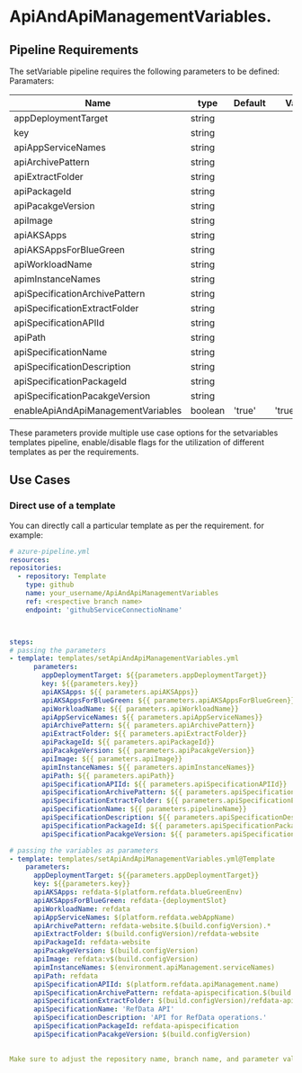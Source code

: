 # ApiAndApiManagementVariables.

## Pipeline Requirements

The setVariable pipeline requires the following parameters to be defined:
Paramaters:


| Name  | type | Default | Values | Opional/Required | Comments |
| ------------- | ------------- | ------------- | ------------- | ------------- | ------------- |
| appDeploymentTarget | string | | | Required | |
| key | string | | | Required | |
| apiAppServiceNames | string | | | Optional | |
| apiArchivePattern | string | | | Optional | |
| apiExtractFolder | string | | | Optional | |
| apiPackageId | string | | | Optional | |
| apiPacakgeVersion | string | | | Optional | |
| apiImage | string | | | Optional | |
| apiAKSApps | string | | | Optional | |
| apiAKSAppsForBlueGreen | string | | | Optional | |
| apiWorkloadName | string | | | Optional | |
| apimInstanceNames | string | | | Optional | |
| apiSpecificationArchivePattern | string | | | Optional | |
| apiSpecificationExtractFolder | string | | | Optional | |
| apiSpecificationAPIId | string | | | Optional | |
| apiPath | string | | | Optional | |
| apiSpecificationName | string | | | Optional | |
| apiSpecificationDescription | string | | | Optional | |
| apiSpecificationPackageId | string | | | Optional | |
| apiSpecificationPacakgeVersion | string | | | Optional | |
| enableApiAndApiManagementVariables | boolean | 'true' | 'true'/'false' | Required | |

These parameters provide multiple use case options for the setvariables templates pipeline, enable/disable flags for the utilization of different templates as per the requirements.


## Use Cases

### Direct use of a template

You can directly call a particular template as per the requirement. for example: 

  ```yaml
  # azure-pipeline.yml
  resources:
  repositories:
    - repository: Template
      type: github
      name: your_username/ApiAndApiManagementVariables
      ref: <respective branch name>
      endpoint: 'githubServiceConnectioNname'



  steps:
  # passing the parameters
  - template: templates/setApiAndApiManagementVariables.yml
        parameters:
          appDeploymentTarget: ${{parameters.appDeploymentTarget}}
          key: ${{parameters.key}}
          apiAKSApps: ${{ parameters.apiAKSApps}}
          apiAKSAppsForBlueGreen: ${{ parameters.apiAKSAppsForBlueGreen}}
          apiWorkloadName: ${{ parameters.apiWorkloadName}}
          apiAppServiceNames: ${{ parameters.apiAppServiceNames}}
          apiArchivePattern: ${{ parameters.apiArchivePattern}}
          apiExtractFolder: ${{ parameters.apiExtractFolder}}
          apiPackageId: ${{ parameters.apiPackageId}}
          apiPacakgeVersion: ${{ parameters.apiPacakgeVersion}}
          apiImage: ${{ parameters.apiImage}}
          apimInstanceNames: ${{ parameters.apimInstanceNames}}
          apiPath: ${{ parameters.apiPath}}
          apiSpecificationAPIId: ${{ parameters.apiSpecificationAPIId}}
          apiSpecificationArchivePattern: ${{ parameters.apiSpecificationArchivePattern}}
          apiSpecificationExtractFolder: ${{ parameters.apiSpecificationExtractFolder}}
          apiSpecificationName: ${{ parameters.pipelineName}}
          apiSpecificationDescription: ${{ parameters.apiSpecificationDescription}}
          apiSpecificationPackageId: ${{ parameters.apiSpecificationPackageId}}
          apiSpecificationPacakgeVersion: ${{ parameters.apiSpecificationPacakgeVersion}}

  # passing the variables as parameters
  - template: templates/setApiAndApiManagementVariables.yml@Template
      parameters:
        appDeploymentTarget: ${{parameters.appDeploymentTarget}}
        key: ${{parameters.key}}
        apiAKSApps: refdata-$(platform.refdata.blueGreenEnv)
        apiAKSAppsForBlueGreen: refdata-{deploymentSlot}
        apiWorkloadName: refdata
        apiAppServiceNames: $(platform.refdata.webAppName)
        apiArchivePattern: refdata-website.$(build.configVersion).*
        apiExtractFolder: $(build.configVersion)/refdata-website
        apiPackageId: refdata-website
        apiPacakgeVersion: $(build.configVersion)
        apiImage: refdata:v$(build.configVersion)
        apimInstanceNames: $(environment.apiManagement.serviceNames)
        apiPath: refdata
        apiSpecificationAPIId: $(platform.refdata.apiManagement.name)
        apiSpecificationArchivePattern: refdata-apispecification.$(build.configVersion).*
        apiSpecificationExtractFolder: $(build.configVersion)/refdata-apispecification
        apiSpecificationName: 'RefData API'
        apiSpecificationDescription: 'API for RefData operations.'
        apiSpecificationPackageId: refdata-apispecification
        apiSpecificationPacakgeVersion: $(build.configVersion)
        
  
Make sure to adjust the repository name, branch name, and parameter values according to your project's requirements.

  ```

